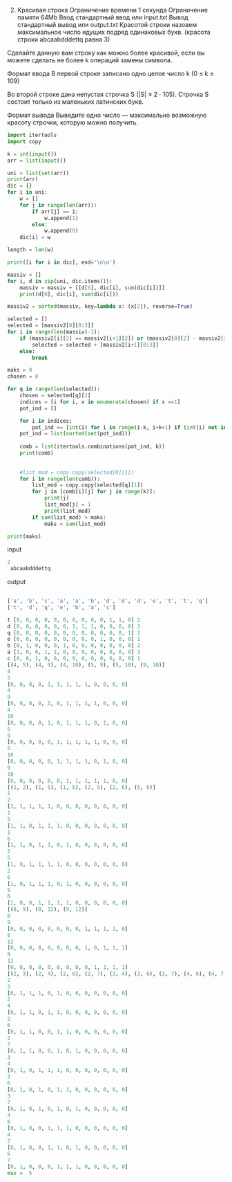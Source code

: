 2. Красивая строка
Ограничение времени	1 секунда
Ограничение памяти	64Mb
Ввод	стандартный ввод или input.txt
Вывод	стандартный вывод или output.txt
Красотой строки назовем максимальное число идущих подряд одинаковых букв. (красота строки abcaabdddettq равна 3)

Сделайте данную вам строку как можно более красивой, если вы можете сделать не более k операций замены символа.

Формат ввода
В первой строке записано одно целое число k (0 ≤ k ≤ 109)

Во второй строке дана непустая строчка S (|S| ≤ 2 ⋅ 105). Строчка S состоит только из маленьких латинских букв.

Формат вывода
Выведите одно число — максимально возможную красоту строчки, которую можно получить.

```python
import itertools
import copy

k = int(input())
arr = list(input())

uni = list(set(arr))
print(arr)
dic = {}
for i in uni:
    w = []
    for j in range(len(arr)):
        if arr[j] == i:
            w.append(1) 
        else:
            w.append(0)
    dic[i] = w

length = len(w)

print([i for i in dic], end='\n\n')

massiv = []
for i, d in zip(uni, dic.items()):
    massiv = massiv + [[d[0], dic[i], sum(dic[i])]]
    print(d[0], dic[i], sum(dic[i]))

massiv2 = sorted(massiv, key=lambda x: (x[2]), reverse=True)

selected = []
selected = [massiv2[0][0:3]]
for i in range(len(massiv)-1):
    if (massiv2[i][2] == massiv2[i+1][2]) or (massiv2[0][2] - massiv2[i+1][2] < k):
        selected = selected + [massiv2[i+1][0:3]]
    else:
        break 

maks = 0 
chosen = 0 

for q in range(len(selected)):
    chosen = selected[q][1]
    indices = [i for i, x in enumerate(chosen) if x ==1]
    pot_ind = []

    for i in indices:
        pot_ind += [int(i) for i in range(i-k, i+k+1) if (int(i) not in indices and int(i) > 0 and int(i) < length)]
    pot_ind = list(sorted(set(pot_ind)))
    
    comb = list(itertools.combinations(pot_ind, k))
    print(comb)
    
    
    #list_mod = copy.copy(selected[0][1])
    for i in range(len(comb)):
        list_mod = copy.copy(selected[q][1])
        for j in [comb[i][j] for j in range(k)]:
            print(j)
            list_mod[j] = 1
            print(list_mod)
        if sum(list_mod) > maks:
            maks = sum(list_mod)

print(maks)
```
input
```python
2
 abcaabdddettq
 ```
 output
```python
 
['a', 'b', 'c', 'a', 'a', 'b', 'd', 'd', 'd', 'e', 't', 't', 'q']
['t', 'd', 'q', 'e', 'b', 'a', 'c']

t [0, 0, 0, 0, 0, 0, 0, 0, 0, 0, 1, 1, 0] 2
d [0, 0, 0, 0, 0, 0, 1, 1, 1, 0, 0, 0, 0] 3
q [0, 0, 0, 0, 0, 0, 0, 0, 0, 0, 0, 0, 1] 1
e [0, 0, 0, 0, 0, 0, 0, 0, 0, 1, 0, 0, 0] 1
b [0, 1, 0, 0, 0, 1, 0, 0, 0, 0, 0, 0, 0] 2
a [1, 0, 0, 1, 1, 0, 0, 0, 0, 0, 0, 0, 0] 3
c [0, 0, 1, 0, 0, 0, 0, 0, 0, 0, 0, 0, 0] 1
[(4, 5), (4, 9), (4, 10), (5, 9), (5, 10), (9, 10)]
4
5
[0, 0, 0, 0, 1, 1, 1, 1, 1, 0, 0, 0, 0]
4
9
[0, 0, 0, 0, 1, 0, 1, 1, 1, 1, 0, 0, 0]
4
10
[0, 0, 0, 0, 1, 0, 1, 1, 1, 0, 1, 0, 0]
5
9
[0, 0, 0, 0, 0, 1, 1, 1, 1, 1, 0, 0, 0]
5
10
[0, 0, 0, 0, 0, 1, 1, 1, 1, 0, 1, 0, 0]
9
10
[0, 0, 0, 0, 0, 0, 1, 1, 1, 1, 1, 0, 0]
[(1, 2), (1, 5), (1, 6), (2, 5), (2, 6), (5, 6)]
1
2
[1, 1, 1, 1, 1, 0, 0, 0, 0, 0, 0, 0, 0]
1
5
[1, 1, 0, 1, 1, 1, 0, 0, 0, 0, 0, 0, 0]
1
6
[1, 1, 0, 1, 1, 0, 1, 0, 0, 0, 0, 0, 0]
2
5
[1, 0, 1, 1, 1, 1, 0, 0, 0, 0, 0, 0, 0]
2
6
[1, 0, 1, 1, 1, 0, 1, 0, 0, 0, 0, 0, 0]
5
6
[1, 0, 0, 1, 1, 1, 1, 0, 0, 0, 0, 0, 0]
[(8, 9), (8, 12), (9, 12)]
8
9
[0, 0, 0, 0, 0, 0, 0, 0, 1, 1, 1, 1, 0]
8
12
[0, 0, 0, 0, 0, 0, 0, 0, 1, 0, 1, 1, 1]
9
12
[0, 0, 0, 0, 0, 0, 0, 0, 0, 1, 1, 1, 1]
[(2, 3), (2, 4), (2, 6), (2, 7), (3, 4), (3, 6), (3, 7), (4, 6), (4, 7), (6, 7)]
2
3
[0, 1, 1, 1, 0, 1, 0, 0, 0, 0, 0, 0, 0]
2
4
[0, 1, 1, 0, 1, 1, 0, 0, 0, 0, 0, 0, 0]
2
6
[0, 1, 1, 0, 0, 1, 1, 0, 0, 0, 0, 0, 0]
2
7
[0, 1, 1, 0, 0, 1, 0, 1, 0, 0, 0, 0, 0]
3
4
[0, 1, 0, 1, 1, 1, 0, 0, 0, 0, 0, 0, 0]
3
6
[0, 1, 0, 1, 0, 1, 1, 0, 0, 0, 0, 0, 0]
3
7
[0, 1, 0, 1, 0, 1, 0, 1, 0, 0, 0, 0, 0]
4
6
[0, 1, 0, 0, 1, 1, 1, 0, 0, 0, 0, 0, 0]
4
7
[0, 1, 0, 0, 1, 1, 0, 1, 0, 0, 0, 0, 0]
6
7
[0, 1, 0, 0, 0, 1, 1, 1, 0, 0, 0, 0, 0]
max =  5
```
